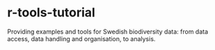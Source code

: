 # r-tools-tutorial

Providing examples and tools for Swedish biodiversity data: from data access, data handling and organisation, to analysis.

